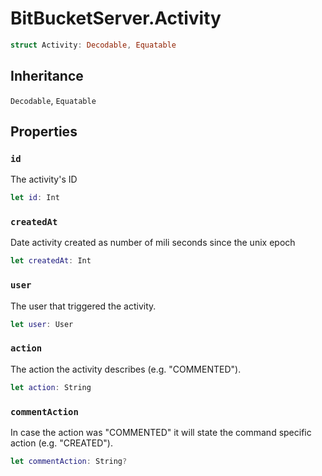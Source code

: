 # BitBucketServer.Activity

``` swift
struct Activity:​ Decodable, Equatable
```

## Inheritance

`Decodable`, `Equatable`

## Properties

### `id`

The activity's ID

``` swift
let id:​ Int
```

### `createdAt`

Date activity created as number of mili seconds since the unix epoch

``` swift
let createdAt:​ Int
```

### `user`

The user that triggered the activity.

``` swift
let user:​ User
```

### `action`

The action the activity describes (e.g. "COMMENTED").

``` swift
let action:​ String
```

### `commentAction`

In case the action was "COMMENTED" it will state the command specific action (e.g. "CREATED").

``` swift
let commentAction:​ String?
```
